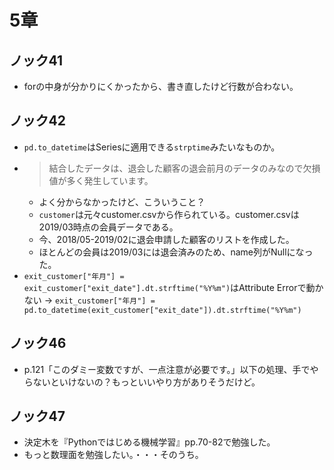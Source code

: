 # 5章

## ノック41

* forの中身が分かりにくかったから、書き直したけど行数が合わない。

## ノック42

* `pd.to_datetime`はSeriesに適用できる`strptime`みたいなものか。
* > 結合したデータは、退会した顧客の退会前月のデータのみなので欠損値が多く発生しています。
    + よく分からなかったけど、こういうこと？
    + `customer`は元々customer.csvから作られている。customer.csvは2019/03時点の会員データである。
    + 今、2018/05-2019/02に退会申請した顧客のリストを作成した。
    + ほとんどの会員は2019/03には退会済みのため、name列がNullになった。
* `exit_customer["年月"] = exit_customer["exit_date"].dt.strftime("%Y%m")`はAttribute Errorで動かない
  → `exit_customer["年月"] = pd.to_datetime(exit_customer["exit_date"]).dt.strftime("%Y%m")`

## ノック46

* p.121「このダミー変数ですが、一点注意が必要です。」以下の処理、手でやらないといけないの？もっといいやり方がありそうだけど。

## ノック47

* 決定木を『Pythonではじめる機械学習』pp.70-82で勉強した。
* もっと数理面を勉強したい。・・・そのうち。

